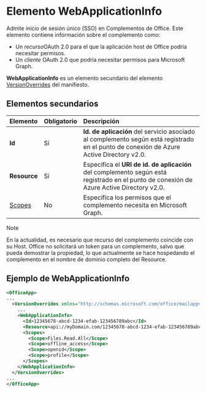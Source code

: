 # <a name="webapplicationinfo-element"></a>Elemento WebApplicationInfo

Admite inicio de sesión único (SSO) en Complementos de Office. Este elemento contiene información sobre el complemento como:

- Un *recurso*OAuth 2.0 para el que la aplicación host de Office podría necesitar permisos.
- Un *cliente* OAuth 2.0 que podría necesitar permisos para Microsoft Graph.

**WebApplicationInfo** es un elemento secundario del elemento [VersionOverrides](versionoverrides.md) del manifiesto.  

## <a name="child-elements"></a>Elementos secundarios

|  Elemento |  Obligatorio  |  Descripción  |
|:-----|:-----|:-----|
|  **Id**    |  Sí   |  **Id. de aplicación** del servicio asociado al complemento según está registrado en el punto de conexión de Azure Active Directory v2.0.|
|  **Resource**  |  Sí   |  Especifica el **URI de id. de aplicación** del complemento según está registrado en el punto de conexión de Azure Active Directory v2.0.|
|  [Scopes](scopes.md)                |  No  |  Especifica los permisos que el complemento necesita en Microsoft Graph.  |

> [!NOTE] 
> En la actualidad, es necesario que recurso del complemento coincide con su Host. Office no solicitará un token para un complemento, salvo que pueda demostrar la propiedad, lo que actualmente se hace hospedando el complemento en el nombre de dominio completo del Resource.

## <a name="webapplicationinfo-example"></a>Ejemplo de WebApplicationInfo

```xml
<OfficeApp>
...
  <VersionOverrides xmlns="http://schemas.microsoft.com/office/mailappversionoverrides" xsi:type="VersionOverridesV1_0">
    ...
    <WebApplicationInfo>
      <Id>12345678-abcd-1234-efab-123456789abc</Id>
      <Resource>api://myDomain.com/12345678-abcd-1234-efab-123456789abc<Resource>
      <Scopes>
        <Scope>Files.Read.All</Scope>
        <Scope>offline_access</Scope>
        <Scope>openid</Scope>
        <Scope>profile</Scope>        
      </Scopes>
    </WebApplicationInfo>
  </VersionOverrides>
...
</OfficeApp>
```
